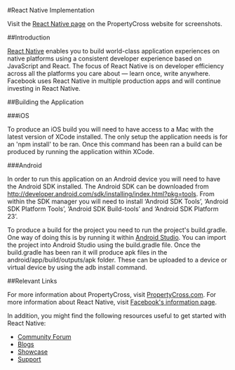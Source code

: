 #React Native Implementation

Visit the [React Native page](http://propertycross.com/reactnative/) on the PropertyCross website for screenshots.

##Introduction

[React Native](https://facebook.github.io/react-native/) enables you to build world-class application experiences on native platforms using a consistent developer experience based on JavaScript and React. The focus of React Native is on developer efficiency across all the platforms you care about — learn once, write anywhere. Facebook uses React Native in multiple production apps and will continue investing in React Native.

##Building the Application

###iOS

To produce an iOS build you will need to have access to a Mac with the latest version of XCode installed. The only setup the application needs is for an 'npm install' to be ran. Once this command has been ran a build can be produced by running the application within XCode.

###Android

In order to run this application on an Android device you will need to have the Android SDK installed. The Android SDK can be downloaded from http://developer.android.com/sdk/installing/index.html?pkg=tools. From within the SDK manager you will need to install ‘Android SDK Tools’, ‘Android SDK Platform Tools’, ‘Android SDK Build-tools’ and ‘Android SDK Platform 23’.

To produce a build for the project you need to run the project's build.gradle. One way of doing this is by running it within [Android Studio](http://developer.android.com/sdk/installing/index.html?pkg=studio). You can import the project into Android Studio using the build.gradle file. Once the build.gradle has been ran it will produce apk files in the android/app/build/outputs/apk folder. These can be uploaded to a device or virtual device by using the adb install <apk-path> command.

##Relevant Links

For more information about PropertyCross, visit [PropertyCross.com](http://www.propertycross.com).
For more information about React Native, visit [Facebook's information page](https://facebook.github.io/react-native/).

In addition, you might find the following resources useful to get started with React Native:
* <a href="https://discuss.reactjs.org/">Community Forum</a>
* <a href="https://facebook.github.io/react/blog/">Blogs</a>
* <a href="https://facebook.github.io/react-native/showcase.html">Showcase</a>
* <a href="https://facebook.github.io/react-native/support.html">Support</a>